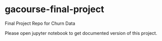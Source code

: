# gacourse-final-project
Final Project Repo for Churn Data

Please open jupyter notebook to get documented version of this project.
